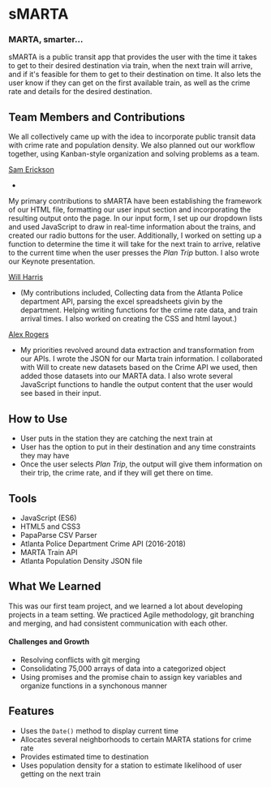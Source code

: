 # sMARTA
### MARTA, smarter...

sMARTA is a public transit app that provides the user with the time it takes to get to their desired destination via train, when the next train will arrive, and if it's feasible for them to get to their destination on time. It also lets the user know if they can get on the first available train, as well as the crime rate and details for the desired destination.

## Team Members and Contributions
We all collectively came up with the idea to incorporate public transit data with crime rate and population density. We also planned out our workflow together, using Kanban-style organization and solving problems as a team.


[Sam Erickson](https://github.com/samerickson95)
- <p>
My primary contributions to sMARTA have been establishing the framework of our HTML file, formatting our user input section and incorporating the resulting output onto the page. In our input form, I set up our dropdown lists and used JavaScript to draw in real-time information about the trains, and created our radio buttons for the user. Additionally, I worked on setting up a function to determine the time it will take for the next train to arrive, relative to the current time when the user presses the _Plan Trip_ button. I also wrote our Keynote presentation.
</p>

[Will Harris](https://github.com/harriswill22)
- <p>(My contributions included, Collecting data from the Atlanta Police department API, parsing the excel spreadsheets givin by the department. Helping writing functions for the crime rate data, and train arrival times. I also worked on creating the CSS and html layout.)</p>

[Alex Rogers](https://github.com/alexrogers823)
- <p>My priorities revolved around data extraction and transformation from our APIs. I wrote the JSON for our Marta train information. I collaborated with Will to create new datasets based on the Crime API we used, then added those datasets into our MARTA data. I also wrote several JavaScript functions to handle the output content that the user would see based in their input.</p>



## How to Use
- User puts in the station they are catching the next train at
- User has the option to put in their destination and any time constraints they may have
- Once the user selects _Plan Trip_, the output will give them information on their trip, the crime rate, and if they will get there on time.

## Tools
- JavaScript (ES6)
- HTML5 and CSS3
- PapaParse CSV Parser
- Atlanta Police Department Crime API (2016-2018)
- MARTA Train API
- Atlanta Population Density JSON file

## What We Learned
This was our first team project, and we learned a lot about developing projects in a team setting. We practiced Agile methodology, git branching and merging, and had consistent communication with each other.

#### Challenges and Growth
- Resolving conflicts with git merging
- Consolidating 75,000 arrays of data into a categorized object
- Using promises and the promise chain to assign key variables and organize functions in a synchonous manner

## Features
- Uses the `Date()` method to display current time
- Allocates several neighborhoods to certain MARTA stations for crime rate
- Provides estimated time to destination
- Uses population density for a station to estimate likelihood of user getting on the next train
